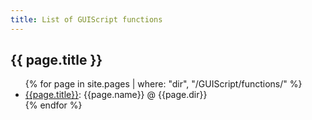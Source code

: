 ```yaml
---
title: List of GUIScript functions
---
```


## {{ page.title }}

<ul>
{% for page in site.pages | where: "dir", "/GUIScript/functions/" %}
  <li><a href="{{ page.url }}">{{page.title}}</a>: {{page.name}} @ {{page.dir}}</li>
{% endfor %}
</ul>
